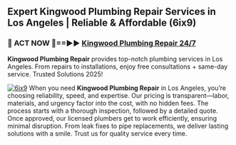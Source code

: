## Expert Kingwood Plumbing Repair Services in Los Angeles | Reliable & Affordable (6ix9)  

<h3>🚿 ACT NOW 🌟==►► <a href="https://tinyurl.com/2ne6vx2x" rel="nofollow">Kingwood Plumbing Repair 24/7</a></h3>

**Kingwood Plumbing Repair** provides top-notch plumbing services in Los Angeles. From repairs to installations, enjoy free consultations + same-day service. Trusted Solutions 2025!

[![6ix9](https://i.imgur.com/4PFF4AK.jpeg)](https://tinyurl.com/2ne6vx2x)
When you need **Kingwood Plumbing Repair** in Los Angeles, you’re choosing reliability, speed, and expertise. Our pricing is transparent—labor, materials, and urgency factor into the cost, with no hidden fees. The process starts with a thorough inspection, followed by a detailed quote. Once approved, our licensed plumbers get to work efficiently, ensuring minimal disruption. From leak fixes to pipe replacements, we deliver lasting solutions with a smile. Trust us for quality service every time.